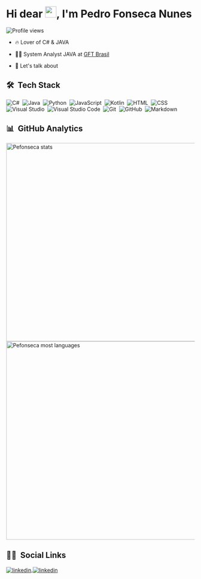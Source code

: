 
<h1 align="left"> Hi dear <img src="https://raw.githubusercontent.com/kaueMarques/kaueMarques/master/hi.gif" width="30px" height="30px">, I'm Pedro Fonseca Nunes</h1>

<p align="left"> <img src="https://komarev.com/ghpvc/?username=pefonseca&color=blue" alt="Profile views" /> </p>

- 🔥 Lover of C# & JAVA 

- 👨‍💻 System Analyst JAVA at [GFT Brasil](https://www.gft.com/br/pt)

- 💬 Let's talk about 

## 🛠 &nbsp;Tech Stack

![C#](https://img.shields.io/badge/-Csharp-05122A?style=flat&logo=csharp&logoColor=189f20)&nbsp;
![Java](https://img.shields.io/badge/-Java-05122A?style=flat&logo=Java&logoColor=CA3433)&nbsp;
![Python](https://img.shields.io/badge/-Python-05122A?style=flat&logo=python)&nbsp;
![JavaScript](https://img.shields.io/badge/-JavaScript-05122A?style=flat&logo=javascript)&nbsp;
![Kotlin](https://img.shields.io/badge/-Kotlin-05122A?style=flat&logo=kotlin&logoColor=9a5bf2)&nbsp;
![HTML](https://img.shields.io/badge/-HTML-05122A?style=flat&logo=HTML5)&nbsp;
![CSS](https://img.shields.io/badge/-CSS-05122A?style=flat&logo=css3&logoColor=1572b6)&nbsp;
![Visual Studio](https://img.shields.io/badge/-Visual%20Studio-05122A?style=flat&logo=visual-studio&logoColor=b179f1)&nbsp;
![Visual Studio Code](https://img.shields.io/badge/-Visual%20Studio%20Code-05122A?style=flat&logo=visual-studio-code&logoColor=007acc)&nbsp;
![Git](https://img.shields.io/badge/-Git-05122A?style=flat&logo=git&logoColor=f05033)&nbsp;
![GitHub](https://img.shields.io/badge/-GitHub-05122A?style=flat&logo=github)&nbsp;
![Markdown](https://img.shields.io/badge/-Markdown-05122A?style=flat&logo=Markdown)&nbsp;

## 📊 &nbsp;GitHub Analytics

<p align="left">
<img width="530em" src="https://github-readme-stats.vercel.app/api?username=pefonseca&show_icons=true&theme=highcontrast" alt="Pefonseca stats"/>
<img width="530em" src="https://github-readme-stats.vercel.app/api/top-langs/?username=pefonseca&layout=compact&theme=highcontrast" alt="Pefonseca most languages"/>
</p>

## 👦🏽 &nbsp;Social Links

<a href="https://www.linkedin.com/in/pedro-fonseca-77802a198/" target="_blank">
  <img align="center" src="https://img.shields.io/badge/-Linkedin-05122A?style=flat&logo=linkedin&logoColor=0079b9" alt="linkedin"/>
</a>
<a href="https://www.instagram.com/_pefons/" target="_blank">
  <img align="center" src="https://img.shields.io/badge/-Instagram-05122A?style=flat&logo=instagram" alt="linkedin"/>
</a>
